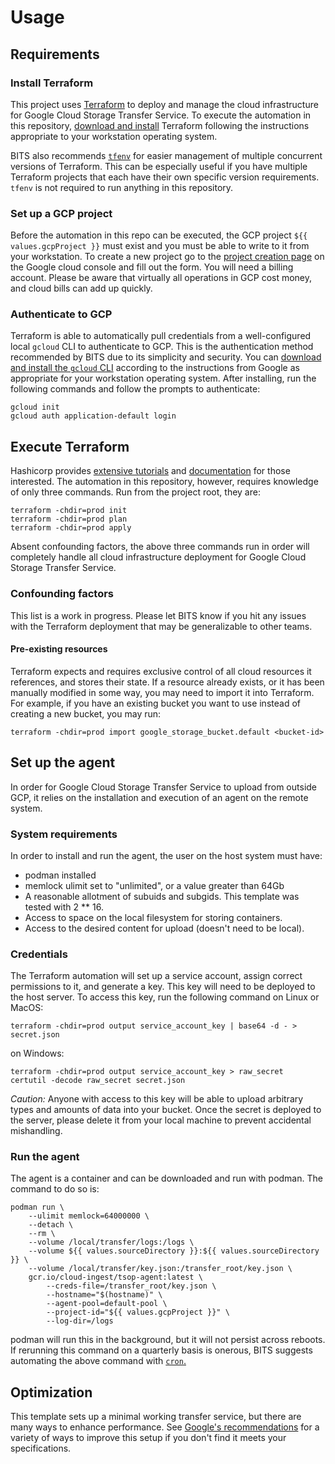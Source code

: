 # Usage

## Requirements

### Install Terraform

This project uses [Terraform](https://www.terraform.io/) to deploy and manage
the cloud infrastructure for Google Cloud Storage Transfer Service. To execute
the automation in this repository,
[download and install](https://developer.hashicorp.com/terraform/install)
Terraform following the instructions appropriate to your workstation operating
system.

BITS also recommends [`tfenv`](https://github.com/tfutils/tfenv) for easier
management of multiple concurrent versions of Terraform. This can be especially
useful if you have multiple Terraform projects that each have their own specific
version requirements. `tfenv` is not required to run anything in this
repository.

### Set up a GCP project

Before the automation in this repo can be executed, the GCP project
`${{ values.gcpProject }}` must exist and you must be able to write to it from
your workstation. To create a new project go to the
[project creation page](https://console.cloud.google.com/projectcreate) on the
Google cloud console and fill out the form. You will need a billing account.
Please be aware that virtually all operations in GCP cost money, and cloud bills
can add up quickly.

### Authenticate to GCP

Terraform is able to automatically pull credentials from a well-configured local
`gcloud` CLI to authenticate to GCP. This is the authentication method
recommended by BITS due to its simplicity and security. You can
[download and install the `gcloud` CLI](https://cloud.google.com/sdk/docs/install)
according to the instructions from Google as appropriate for your workstation
operating system. After installing, run the following commands and follow the
prompts to authenticate:

```Shell
gcloud init
gcloud auth application-default login
```

## Execute Terraform

Hashicorp provides
[extensive tutorials](https://developer.hashicorp.com/terraform/tutorials/gcp-get-started/infrastructure-as-code)
and [documentation](https://developer.hashicorp.com/terraform/docs) for those
interested. The automation in this repository, however, requires knowledge of
only three commands. Run from the project root, they are:

```Shell
terraform -chdir=prod init
terraform -chdir=prod plan
terraform -chdir=prod apply
```

Absent confounding factors, the above three commands run in order will
completely handle all cloud infrastructure deployment for Google Cloud Storage
Transfer Service.

### Confounding factors

This list is a work in progress. Please let BITS know if you hit any issues with
the Terraform deployment that may be generalizable to other teams.

#### Pre-existing resources

Terraform expects and requires exclusive control of all cloud resources it
references, and stores their state. If a resource already exists, or it has been
manually modified in some way, you may need to import it into Terraform. For
example, if you have an existing bucket you want to use instead of creating a
new bucket, you may run:

```Shell
terraform -chdir=prod import google_storage_bucket.default <bucket-id>
```

## Set up the agent

In order for Google Cloud Storage Transfer Service to upload from outside GCP,
it relies on the installation and execution of an agent on the remote system.

### System requirements

In order to install and run the agent, the user on the host system must have:

- podman installed
- memlock ulimit set to "unlimited", or a value greater than 64Gb
- A reasonable allotment of subuids and subgids. This template was tested with 2
  \*\* 16.
- Access to space on the local filesystem for storing containers.
- Access to the desired content for upload (doesn't need to be local).

### Credentials

The Terraform automation will set up a service account, assign correct
permissions to it, and generate a key. This key will need to be deployed to the
host server. To access this key, run the following command on Linux or MacOS:

```Shell
terraform -chdir=prod output service_account_key | base64 -d - > secret.json
```

on Windows:

```Shell
terraform -chdir=prod output service_account_key > raw_secret
certutil -decode raw_secret secret.json
```

_Caution:_ Anyone with access to this key will be able to upload arbitrary types
and amounts of data into your bucket. Once the secret is deployed to the server,
please delete it from your local machine to prevent accidental mishandling.

### Run the agent

The agent is a container and can be downloaded and run with podman. The command
to do so is:

```Shell
podman run \
    --ulimit memlock=64000000 \
    --detach \
    --rm \
    --volume /local/transfer/logs:/logs \
    --volume ${{ values.sourceDirectory }}:${{ values.sourceDirectory }} \
    --volume /local/transfer/key.json:/transfer_root/key.json \
    gcr.io/cloud-ingest/tsop-agent:latest \
        --creds-file=/transfer_root/key.json \
        --hostname="$(hostname)" \
        --agent-pool=default-pool \
        --project-id="${{ values.gcpProject }}" \
        --log-dir=/logs
```

podman will run this in the background, but it will not persist across reboots.
If rerunning this command on a quarterly basis is onerous, BITS suggests
automating the above command with
[`cron`.](https://www.man7.org/linux/man-pages/man5/crontab.5.html)

## Optimization

This template sets up a minimal working transfer service, but there are many
ways to enhance performance. See
[Google's recommendations](https://cloud.google.com/storage-transfer/docs/on-prem-agent-best-practices)
for a variety of ways to improve this setup if you don't find it meets your
specifications.
